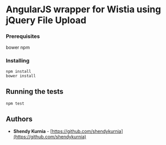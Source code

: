 # AngularJS wrapper for Wistia using jQuery File Upload

### Prerequisites

bower
npm

### Installing

```
npm install
bower install
```

## Running the tests

```
npm test
```


## Authors

* **Shendy Kurnia** - [https://github.com/shendykurnia](https://github.com/shendykurnia)